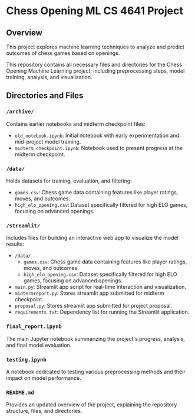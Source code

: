 # Chess Opening ML CS 4641 Project

## Overview
This project explores machine learning techniques to analyze and predict outcomes of chess games based on openings.

This repository contains all necessary files and directories for the Chess Opening Machine Learning project, including preprocessing steps, model training, analysis, and visualization.

## Directories and Files

### `/archive/`
Contains earlier notebooks and midterm checkpoint files:
- `old_notebook.ipynb`: Initial notebook with early experimentation and mid-project model training.
- `midterm_checkpoint.ipynb`: Notebook used to present progress at the midterm checkpoint.

### `/data/`
Holds datasets for training, evaluation, and filtering:
- `games.csv`: Chess game data containing features like player ratings, moves, and outcomes.
- `high_elo_opening.csv`: Dataset specifically filtered for high ELO games, focusing on advanced openings.

### `/streamlit/`
Includes files for building an interactive web app to visualize the model results:
- `/data/`
    - `games.csv`: Chess game data containing features like player ratings, moves, and outcomes.
    - `high_elo_opening.csv`: Dataset specifically filtered for high ELO games, focusing on advanced openings.
- `main.py`: Streamlit app script for real-time interaction and visualization.
- `midtermreport.py`: Stores streamlit app submitted for midterm checkpoint.
- `proposal.py`: Stores streamlit app submitted for project proposal.
- `requirements.txt`: Dependency list for running the Streamlit application.

### `final_report.ipynb`
The main Jupyter notebook summarizing the project's progress, analysis, and final model evaluation.

### `testing.ipynb`
A notebook dedicated to testing various preprocessing methods and their impact on model performance.

### `README.md`
Provides an updated overview of the project, explaining the repository structure, files, and directories.

